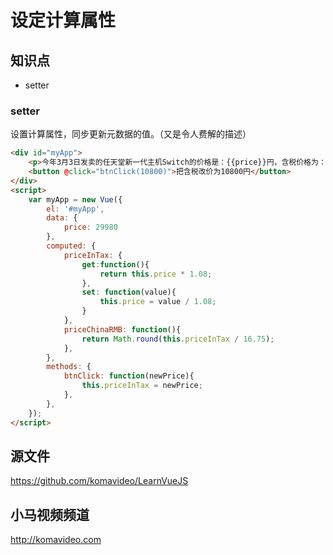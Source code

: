 设定计算属性
============

## 知识点

* setter

### setter

设置计算属性，同步更新元数据的值。（又是令人费解的描述）

~~~html
<div id="myApp">
    <p>今年3月3日发卖的任天堂新一代主机Switch的价格是：{{price}}円，含税价格为：{{priceInTax}}円，折合人民币为：{{priceChinaRMB}}元。</p>
    <button @click="btnClick(10800)">把含税改价为10800円</button>
</div>
<script>
    var myApp = new Vue({
        el: '#myApp',
        data: {
            price: 29980
        },
        computed: {
            priceInTax: {
                get:function(){
                    return this.price * 1.08;
                },
                set: function(value){
                    this.price = value / 1.08;
                }
            },
            priceChinaRMB: function(){
                return Math.round(this.priceInTax / 16.75);
            },
        },
        methods: {
            btnClick: function(newPrice){
                this.priceInTax = newPrice;
            },
        },
    });
</script>
~~~

## 源文件

https://github.com/komavideo/LearnVueJS

## 小马视频频道

http://komavideo.com
